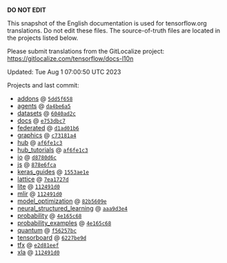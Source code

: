 __DO NOT EDIT__

This snapshot of the English documentation is used for tensorflow.org
translations. Do not edit these files. The source-of-truth files are located in
the projects listed below.

Please submit translations from the GitLocalize project: https://gitlocalize.com/tensorflow/docs-l10n

Updated: Tue Aug  1 07:00:50 UTC 2023

Projects and last commit:

- [addons](https://github.com/tensorflow/addons/tree/master/docs) @ <a href='https://github.com/tensorflow/addons/commit/5dd5f65827c37e9b9b616b79ed93da856b57ffe5'><code>5dd5f658</code></a>
- [agents](https://github.com/tensorflow/agents/tree/master/docs) @ <a href='https://github.com/tensorflow/agents/commit/da4be6a55daf003d571c92498d6523c14aaea6d2'><code>da4be6a5</code></a>
- [datasets](https://github.com/tensorflow/datasets/tree/master/docs) @ <a href='https://github.com/tensorflow/datasets/commit/6040ad2cc5dcf74d0dd0eb6a95539f371e165a7b'><code>6040ad2c</code></a>
- [docs](https://github.com/tensorflow/docs/tree/master/site/en) @ <a href='https://github.com/tensorflow/docs/commit/e753dbc7518cbd67f9d08a7e8f3c592ac8814257'><code>e753dbc7</code></a>
- [federated](https://github.com/tensorflow/federated/tree/main/docs) @ <a href='https://github.com/tensorflow/federated/commit/d1ad01b69ed50000ddf7b5a6648b48e7970e4406'><code>d1ad01b6</code></a>
- [graphics](https://github.com/tensorflow/graphics/tree/master/tensorflow_graphics/g3doc) @ <a href='https://github.com/tensorflow/graphics/commit/c73181a4d634e6e9b4ec3460f04c052afc0e1915'><code>c73181a4</code></a>
- [hub](https://github.com/tensorflow/hub/tree/master/docs) @ <a href='https://github.com/tensorflow/hub/commit/af6fe1c3ce53efef44df60f8b52f46cdfdc60325'><code>af6fe1c3</code></a>
- [hub_tutorials](https://github.com/tensorflow/hub/tree/master/examples/colab) @ <a href='https://github.com/tensorflow/hub/commit/af6fe1c3ce53efef44df60f8b52f46cdfdc60325'><code>af6fe1c3</code></a>
- [io](https://github.com/tensorflow/io/tree/master/docs) @ <a href='https://github.com/tensorflow/io/commit/d8780d6cccd995704cc227ce3db5df34e86c06a9'><code>d8780d6c</code></a>
- [js](https://github.com/tensorflow/tfjs-website/tree/master/docs) @ <a href='https://github.com/tensorflow/tfjs-website/commit/878e6fcabcd9ba1a941366f769447a2d01522b40'><code>878e6fca</code></a>
- [keras_guides](https://github.com/tensorflow/docs/tree/snapshot-keras/site/en/guide/keras) @ <a href='https://github.com/tensorflow/docs/commit/1553ae1e4a149be71703e2ee60173b3d1e0e8c00'><code>1553ae1e</code></a>
- [lattice](https://github.com/tensorflow/lattice/tree/master/docs) @ <a href='https://github.com/tensorflow/lattice/commit/7ea1727de1e0309eb324296bc445e0bf5c5c6d74'><code>7ea1727d</code></a>
- [lite](https://github.com/tensorflow/tensorflow/tree/master/tensorflow/lite/g3doc) @ <a href='https://github.com/tensorflow/tensorflow/commit/112491d0b261d767fd305e4d5d61ef1ee6d74b6b'><code>112491d0</code></a>
- [mlir](https://github.com/tensorflow/tensorflow/tree/master/tensorflow/compiler/mlir/g3doc) @ <a href='https://github.com/tensorflow/tensorflow/commit/112491d0b261d767fd305e4d5d61ef1ee6d74b6b'><code>112491d0</code></a>
- [model_optimization](https://github.com/tensorflow/model-optimization/tree/master/tensorflow_model_optimization/g3doc) @ <a href='https://github.com/tensorflow/model-optimization/commit/82b5609e60d3a3dca70aebeb1070b23ebc6a5756'><code>82b5609e</code></a>
- [neural_structured_learning](https://github.com/tensorflow/neural-structured-learning/tree/master/g3doc) @ <a href='https://github.com/tensorflow/neural-structured-learning/commit/aaa9d3e4733f3b551823b86f67cf8a572acfeb7d'><code>aaa9d3e4</code></a>
- [probability](https://github.com/tensorflow/probability/tree/main/tensorflow_probability/g3doc) @ <a href='https://github.com/tensorflow/probability/commit/4e165c689548a0c7ecd9d635f963edc0ad9ab7b9'><code>4e165c68</code></a>
- [probability_examples](https://github.com/tensorflow/probability/tree/main/tensorflow_probability/examples/jupyter_notebooks) @ <a href='https://github.com/tensorflow/probability/commit/4e165c689548a0c7ecd9d635f963edc0ad9ab7b9'><code>4e165c68</code></a>
- [quantum](https://github.com/tensorflow/quantum/tree/master/docs) @ <a href='https://github.com/tensorflow/quantum/commit/f56257bceb988b743790e1e480eac76fd036d4ff'><code>f56257bc</code></a>
- [tensorboard](https://github.com/tensorflow/tensorboard/tree/master/docs) @ <a href='https://github.com/tensorflow/tensorboard/commit/6227be9d7898407acc8430f7b5b28a7881e26730'><code>6227be9d</code></a>
- [tfx](https://github.com/tensorflow/tfx/tree/master/docs) @ <a href='https://github.com/tensorflow/tfx/commit/e2d81eefa3382ec0eff3393dbc41d932a9983186'><code>e2d81eef</code></a>
- [xla](https://github.com/tensorflow/tensorflow/tree/master/tensorflow/compiler/xla/g3doc) @ <a href='https://github.com/tensorflow/tensorflow/commit/112491d0b261d767fd305e4d5d61ef1ee6d74b6b'><code>112491d0</code></a>

